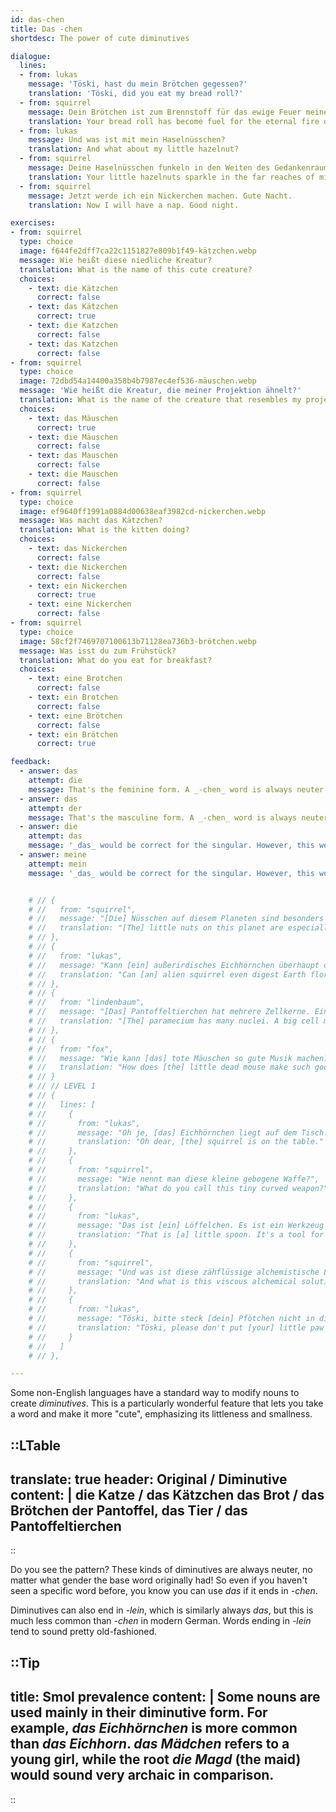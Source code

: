 ```yaml
---
id: das-chen
title: Das -chen
shortdesc: The power of cute diminutives

dialogue:
  lines:
  - from: lukas
    message: 'Töski, hast du mein Brötchen gegessen?'
    translation: 'Töski, did you eat my bread roll?'
  - from: squirrel
    message: Dein Brötchen ist zum Brennstoff für das ewige Feuer meiner Seele geworden.
    translation: Your bread roll has become fuel for the eternal fire of my soul.
  - from: lukas
    message: Und was ist mit mein Haselnüsschen?
    translation: And what about my little hazelnut?
  - from: squirrel
    message: Deine Haselnüsschen funkeln in den Weiten des Gedankenraums.
    translation: Your little hazelnuts sparkle in the far reaches of mindspace.
  - from: squirrel
    message: Jetzt werde ich ein Nickerchen machen. Gute Nacht.
    translation: Now I will have a nap. Good night.

exercises:
- from: squirrel
  type: choice
  image: f644fe2dff7ca22c1151827e809b1f49-kätzchen.webp
  message: Wie heißt diese niedliche Kreatur?
  translation: What is the name of this cute creature?
  choices:
    - text: die Kätzchen
      correct: false
    - text: das Kätzchen
      correct: true
    - text: die Katzchen
      correct: false
    - text: das Katzchen
      correct: false
- from: squirrel
  type: choice
  image: 72dbd54a14400a358b4b7987ec4ef536-mäuschen.webp
  message: 'Wie heißt die Kreatur, die meiner Projektion ähnelt?'
  translation: What is the name of the creature that resembles my projection?
  choices:
    - text: das Mäuschen
      correct: true
    - text: die Mäuschen
      correct: false
    - text: das Mauschen
      correct: false
    - text: die Mauschen
      correct: false
- from: squirrel
  type: choice
  image: ef9640ff1991a0884d00638eaf3982cd-nickerchen.webp
  message: Was macht das Kätzchen?
  translation: What is the kitten doing?
  choices:
    - text: das Nickerchen
      correct: false
    - text: die Nickerchen
      correct: false
    - text: ein Nickerchen
      correct: true
    - text: eine Nickerchen
      correct: false
- from: squirrel
  type: choice
  image: 58cf2f7469707100613b71128ea736b3-brötchen.webp
  message: Was isst du zum Frühstück?
  translation: What do you eat for breakfast?
  choices:
    - text: eine Brotchen
      correct: false
    - text: ein Brotchen
      correct: false
    - text: eine Brötchen
      correct: false
    - text: ein Brötchen
      correct: true

feedback:
  - answer: das
    attempt: die
    message: That's the feminine form. A _-chen_ word is always neuter.
  - answer: das
    attempt: der
    message: That's the masculine form. A _-chen_ word is always neuter.
  - answer: die
    attempt: das
    message: '_das_ would be correct for the singular. However, this word is pluralized.'
  - answer: meine
    attempt: mein
    message: '_das_ would be correct for the singular. However, this word is pluralized.'


    # // {
    # //   from: "squirrel",
    # //   message: "[Die] Nüsschen auf diesem Planeten sind besonders lecker. Zu Hause ist das ein gut gehütetes Geheimnis.",
    # //   translation: "[The] little nuts on this planet are especially delicious. It's a well-kept secret back home."
    # // },
    # // {
    # //   from: "lukas",
    # //   message: "Kann [ein] außerirdisches Eichhörnchen überhaupt die irdische Flora verdauen...?",
    # //   translation: "Can [an] alien squirrel even digest Earth flora...?"
    # // },
    # // {
    # //   from: "lindenbaum",
    # //   message: "[Das] Pantoffeltierchen hat mehrere Zellkerne. Eine große Zelle muss viele Proteine herstellen!",
    # //   translation: "[The] paramecium has many nuclei. A big cell must make lots of proteins!"
    # // },
    # // {
    # //   from: "fox",
    # //   message: "Wie kann [das] tote Mäuschen so gute Musik machen?",
    # //   translation: "How does [the] little dead mouse make such good music?"
    # // }
    # // // LEVEL 1
    # // {
    # //   lines: [
    # //     {
    # //       from: "lukas",
    # //       message: "Oh je, [das] Eichhörnchen liegt auf dem Tisch.",
    # //       translation: "Oh dear, [the] squirrel is on the table."
    # //     },
    # //     {
    # //       from: "squirrel",
    # //       message: "Wie nennt man diese kleine gebogene Waffe?",
    # //       translation: "What do you call this tiny curved weapon?"
    # //     },
    # //     {
    # //       from: "lukas",
    # //       message: "Das ist [ein] Löffelchen. Es ist ein Werkzeug zum Essen, keine Waffe.",
    # //       translation: "That is [a] little spoon. It's a tool for eating, not a weapon."
    # //     },
    # //     {
    # //       from: "squirrel",
    # //       message: "Und was ist diese zähflüssige alchemistische Lösung?",
    # //       translation: "And what is this viscous alchemical solution?"
    # //     },
    # //     {
    # //       from: "lukas",
    # //       message: "Töski, bitte steck [dein] Pfötchen nicht in die Suppe.",
    # //       translation: "Töski, please don't put [your] little paw in the soup."
    # //     }
    # //   ]
    # // },

---
```


Some non-English languages have a standard way to modify nouns to create _diminutives_. This is a particularly wonderful feature that lets you take a word and make it more "cute", emphasizing its littleness and smallness.

::LTable
---
translate: true
header: Original / Diminutive
content: |
  die Katze / das Kätzchen
  das Brot / das Brötchen
  der Pantoffel, das Tier / das Pantoffeltierchen
---
::

Do you see the pattern? These kinds of diminutives are always neuter, no matter what gender the base word originally had! So even if you haven't seen a specific word before, you know you can use _das_ if it ends in _-chen_.

Diminutives can also end in _-lein_, which is similarly always _das_, but this is much less common than _-chen_ in modern German. Words ending in _-lein_ tend to sound pretty old-fashioned.

::Tip
---
title: Smol prevalence
content: |
  Some nouns are used mainly in their diminutive form. For example, _das Eichhörnchen_ is more common than _das Eichhorn_. _das Mädchen_ refers to a young girl, while the root _die Magd_ (the maid) would sound very archaic in comparison.
---
::
